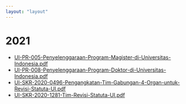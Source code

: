 ```yaml
---
layout: "layout"
---
```

# 2021
* [UI-PR-005-Penyelenggaraan-Program-Magister-di-Universitas-Indonesia.pdf](UI-PR-005-Penyelenggaraan-Program-Magister-di-Universitas-Indonesia.pdf)
* [UI-PR-008-Penyelenggaraan-Program-Doktor-di-Universitas-Indonesia.pdf](UI-PR-008-Penyelenggaraan-Program-Doktor-di-Universitas-Indonesia.pdf)
* [UI-SKR-2020-0496-Pengangkatan-Tim-Gabungan-4-Organ-untuk-Revisi-Statuta-UI.pdf](UI-SKR-2020-0496-Pengangkatan-Tim-Gabungan-4-Organ-untuk-Revisi-Statuta-UI.pdf)
* [UI-SKR-2020-1281-Tim-Revisi-Statuta-UI.pdf](UI-SKR-2020-1281-Tim-Revisi-Statuta-UI.pdf)
